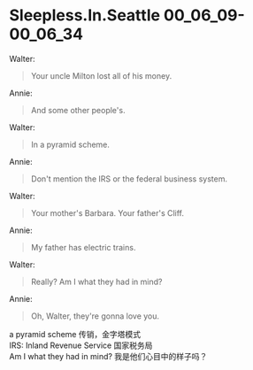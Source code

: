 # Sleepless.In.Seattle 00\_06\_09-00\_06\_34

Walter:
>Your uncle Milton lost all of his money.

Annie:
>And some other people's.

Walter:
>In a pyramid scheme.

Annie:
>Don't mention the IRS or the federal business system.

Walter:
>Your mother's Barbara. Your father's Cliff.

Annie:
>My father has electric trains.

Walter:
>Really? Am I what they had in mind?

Annie:
>Oh, Walter, they're gonna love you.  

a pyramid scheme 传销，金字塔模式  
IRS: Inland Revenue Service 国家税务局   
Am I what they had in mind? 我是他们心目中的样子吗？